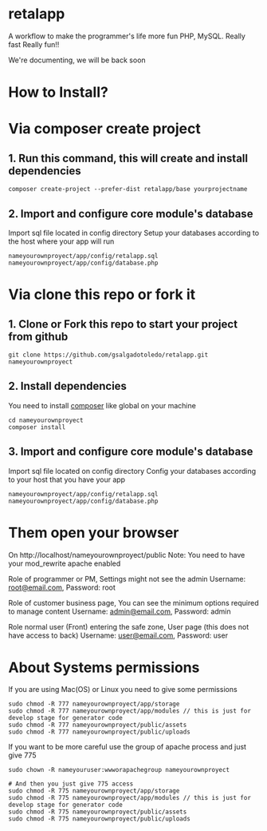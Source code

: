 retalapp
========

A workflow to make the programmer's life more fun PHP, MySQL. Really fast Really fun!!

We're documenting, we will be back soon

# How to Install? #

# Via composer create project #
## 1. Run this command, this will create and install dependencies ##
```
composer create-project --prefer-dist retalapp/base yourprojectname
```

## 2. Import and configure core module's database ##
Import sql file located in config directory
Setup your databases according to the host where your app will run
```
nameyourownproyect/app/config/retalapp.sql
nameyourownproyect/app/config/database.php
```
# Via clone this repo or fork it #
## 1. Clone or Fork this repo to start your project from github  ##
```
git clone https://github.com/gsalgadotoledo/retalapp.git nameyourownproyect
```

## 2. Install dependencies ##
You need to install [composer](https://getcomposer.org/download/) like global on your machine
```
cd nameyourownproyect
composer install
```

## 3. Import and configure core module's database ##
Import sql file located on config directory
Config your databases according to your host that you have your app
```
nameyourownproyect/app/config/retalapp.sql
nameyourownproyect/app/config/database.php
```
# Them open your browser #
On http://localhost/nameyourownproyect/public
Note: You need to have your mod_rewrite apache enabled

Role of programmer or PM, Settings might not see the admin
Username: root@email.com, Password: root

Role of customer business page, You can see the minimum options required to manage content
Username: admin@email.com, Password: admin

Role normal user (Front) entering the safe zone, User page (this does not have access to back)
Username: user@email.com, Password: user

# About Systems permissions #

If you are using Mac(OS) or Linux you need to give some permissions
```
sudo chmod -R 777 nameyourownproyect/app/storage
sudo chmod -R 777 nameyourownproyect/app/modules // this is just for develop stage for generator code
sudo chmod -R 777 nameyourownproyect/public/assets
sudo chmod -R 777 nameyourownproyect/public/uploads
```

If you want to be more careful use the group of apache process and just give 775
```
sudo chown -R nameyouruser:wwworapachegroup nameyourownproyect

# And then you just give 775 access
sudo chmod -R 775 nameyourownproyect/app/storage
sudo chmod -R 775 nameyourownproyect/app/modules // this is just for develop stage for generator code
sudo chmod -R 775 nameyourownproyect/public/assets
sudo chmod -R 775 nameyourownproyect/public/uploads
```
